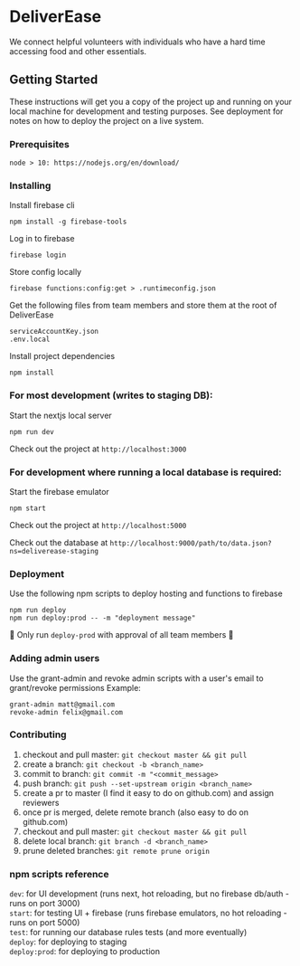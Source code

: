 # DeliverEase

We connect helpful volunteers with individuals who have a hard time accessing food and other essentials.

## Getting Started

These instructions will get you a copy of the project up and running on your local machine for development and testing purposes. See deployment for notes on how to deploy the project on a live system.

### Prerequisites

```
node > 10: https://nodejs.org/en/download/
```

### Installing

Install firebase cli

```
npm install -g firebase-tools
```

Log in to firebase

```
firebase login
```

Store config locally

```
firebase functions:config:get > .runtimeconfig.json
```

Get the following files from team members and store them at the root of DeliverEase

```
serviceAccountKey.json
.env.local
```

Install project dependencies

```
npm install
```

### For most development (writes to staging DB):

Start the nextjs local server

```
npm run dev
```

Check out the project at `http://localhost:3000`

### For development where running a local database is required:

Start the firebase emulator

```
npm start
```

Check out the project at `http://localhost:5000`

Check out the database at `http://localhost:9000/path/to/data.json?ns=deliverease-staging`

### Deployment

Use the following npm scripts to deploy hosting and functions to firebase

```
npm run deploy
npm run deploy:prod -- -m "deployment message"
```

🚨 Only run `deploy-prod` with approval of all team members 🚨

### Adding admin users

Use the grant-admin and revoke admin scripts with a user's email to grant/revoke permissions
Example:

```
grant-admin matt@gmail.com
revoke-admin felix@gmail.com
```

### Contributing

1. checkout and pull master: `git checkout master && git pull`
2. create a branch: `git checkout -b <branch_name>`
3. commit to branch: `git commit -m "<commit_message>`
4. push branch: `git push --set-upstream origin <branch_name>`
5. create a pr to master (I find it easy to do on github.com) and assign reviewers
6. once pr is merged, delete remote branch (also easy to do on github.com)
7. checkout and pull master: `git checkout master && git pull`
8. delete local branch: `git branch -d <branch_name>`
9. prune deleted branches: `git remote prune origin`

### npm scripts reference

`dev`: for UI development (runs next, hot reloading, but no firebase db/auth - runs on port 3000)  
`start`: for testing UI + firebase (runs firebase emulators, no hot reloading - runs on port 5000)  
`test`: for running our database rules tests (and more eventually)  
`deploy`: for deploying to staging  
`deploy:prod`: for deploying to production  
